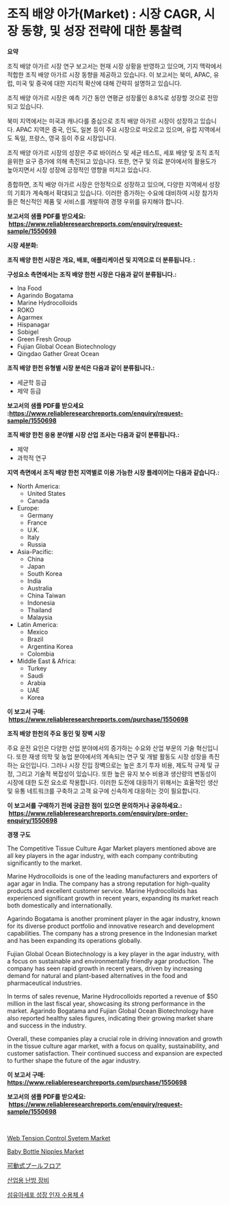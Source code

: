 <p><h1>조직 배양 아가(Market) : 시장 CAGR, 시장 동향, 및 성장 전략에 대한 통찰력</h1></p><p><strong>요약</strong></p>
<p><p>조직 배양 아가르 시장 연구 보고서는 현재 시장 상황을 반영하고 있으며, 기지 맥락에서 적합한 조직 배양 아가르 시장 동향을 제공하고 있습니다. 이 보고서는 북미, APAC, 유럽, 미국 및 중국에 대한 지리적 확산에 대해 간략히 설명하고 있습니다.</p><p>조직 배양 아가르 시장은 예측 기간 동안 연평균 성장률인 8.8%로 성장할 것으로 전망되고 있습니다.</p><p>북미 지역에서는 미국과 캐나다를 중심으로 조직 배양 아가르 시장이 성장하고 있습니다. APAC 지역은 중국, 인도, 일본 등이 주요 시장으로 떠오르고 있으며, 유럽 지역에서도 독일, 프랑스, 영국 등이 주요 시장입니다.</p><p>조직 배양 아가르 시장의 성장은 주로 바이러스 및 세균 테스트, 세포 배양 및 조직 조직을위한 요구 증가에 의해 촉진되고 있습니다. 또한, 연구 및 의료 분야에서의 활용도가 높아지면서 시장 성장에 긍정적인 영향을 미치고 있습니다.</p><p>종합하면, 조직 배양 아가르 시장은 안정적으로 성장하고 있으며, 다양한 지역에서 성장의 기회가 계속해서 확대되고 있습니다. 이러한 증가하는 수요에 대비하여 시장 참가자들은 혁신적인 제품 및 서비스를 개발하여 경쟁 우위를 유지해야 합니다.</p></p>
<p><strong>보고서의 샘플 PDF를 받으세요: &nbsp;<a href="https://www.reliableresearchreports.com/enquiry/request-sample/1550698">https://www.reliableresearchreports.com/enquiry/request-sample/1550698</a></strong></p>
<p><strong>시장 세분화:</strong></p>
<p><strong> 조직 배양 한천 시장은 개요, 배포, 애플리케이션 및 지역으로 더 분류됩니다. :</strong></p>
<p><strong>구성요소 측면에서는 조직 배양 한천 시장은 다음과 같이 분류됩니다.:</strong></p>
<p><ul><li>Ina Food</li><li>Agarindo Bogatama</li><li>Marine Hydrocolloids</li><li>ROKO</li><li>Agarmex</li><li>Hispanagar</li><li>Sobigel</li><li>Green Fresh Group</li><li>Fujian Global Ocean Biotechnology</li><li>Qingdao Gather Great Ocean</li></ul></p>
<p><strong> 조직 배양 한천 유형별 시장 분석은 다음과 같이 분류됩니다.:</strong></p>
<p><ul><li>세균학 등급</li><li>제약 등급</li></ul></p>
<p><strong>보고서의 샘플 PDF를 받으세요 :<a href="https://www.reliableresearchreports.com/enquiry/request-sample/1550698">https://www.reliableresearchreports.com/enquiry/request-sample/1550698</a></strong></p>
<p><strong> 조직 배양 한천 응용 분야별 시장 산업 조사는 다음과 같이 분류됩니다.:</strong></p>
<p><ul><li>제약</li><li>과학적 연구</li></ul></p>
<p><strong>지역 측면에서 조직 배양 한천 지역별로 이용 가능한 시장 플레이어는 다음과 같습니다.:</strong></p>
<p><ul>
    <li>
        North America:
        <ul>
            <li>United States</li>
            <li>Canada</li>
        </ul>
    </li>
    <li>
        Europe:
        <ul>
            <li>Germany</li>
            <li>France</li>
            <li>U.K.</li>
            <li>Italy</li>
            <li>Russia</li>
        </ul>
    </li>
    <li>
        Asia-Pacific:
        <ul>
            <li>China</li>
            <li>Japan</li>
            <li>South Korea</li>
            <li>India</li>
            <li>Australia</li>
            <li>China Taiwan</li>
            <li>Indonesia</li>
            <li>Thailand</li>
            <li>Malaysia</li>
        </ul>
    </li>
    <li>
        Latin America:
        <ul>
            <li>Mexico</li>
            <li>Brazil</li>
            <li>Argentina Korea</li>
            <li>Colombia</li>
        </ul>
    </li>
    <li>
        Middle East & Africa:
        <ul>
            <li>Turkey</li>
            <li>Saudi</li>
            <li>Arabia</li>
            <li>UAE</li>
            <li>Korea</li>
        </ul>
    </li>
    </ul></p>
<p><strong>이 보고서 구매: &nbsp;<a href="https://www.reliableresearchreports.com/purchase/1550698">https://www.reliableresearchreports.com/purchase/1550698</a></strong></p>
<p><strong>조직 배양 한천의 주요 동인 및 장벽 시장</strong></p>
<p><p>주요 운전 요인은 다양한 산업 분야에서의 증가하는 수요와 산업 부문의 기술 혁신입니다. 또한 재생 의학 및 농업 분야에서의 계속되는 연구 및 개발 활동도 시장 성장을 촉진하는 요인입니다. 그러나 시장 진입 장벽으로는 높은 초기 투자 비용, 제도적 규제 및 규정, 그리고 기술적 복잡성이 있습니다. 또한 높은 유지 보수 비용과 생산량의 변동성이 시장에 대한 도전 요소로 작용합니다. 이러한 도전에 대응하기 위해서는 효율적인 생산 및 유통 네트워크를 구축하고 고객 요구에 신속하게 대응하는 것이 필요합니다.</p></p>
<p><strong>이 보고서를 구매하기 전에 궁금한 점이 있으면 문의하거나 공유하세요.: &nbsp;<a href="https://www.reliableresearchreports.com/enquiry/pre-order-enquiry/1550698">https://www.reliableresearchreports.com/enquiry/pre-order-enquiry/1550698</a></strong></p>
<p><strong>경쟁 구도</strong></p>
<p><p>The Competitive Tissue Culture Agar Market players mentioned above are all key players in the agar industry, with each company contributing significantly to the market. </p><p>Marine Hydrocolloids is one of the leading manufacturers and exporters of agar agar in India. The company has a strong reputation for high-quality products and excellent customer service. Marine Hydrocolloids has experienced significant growth in recent years, expanding its market reach both domestically and internationally.</p><p>Agarindo Bogatama is another prominent player in the agar industry, known for its diverse product portfolio and innovative research and development capabilities. The company has a strong presence in the Indonesian market and has been expanding its operations globally.</p><p>Fujian Global Ocean Biotechnology is a key player in the agar industry, with a focus on sustainable and environmentally friendly agar production. The company has seen rapid growth in recent years, driven by increasing demand for natural and plant-based alternatives in the food and pharmaceutical industries.</p><p>In terms of sales revenue, Marine Hydrocolloids reported a revenue of $50 million in the last fiscal year, showcasing its strong performance in the market. Agarindo Bogatama and Fujian Global Ocean Biotechnology have also reported healthy sales figures, indicating their growing market share and success in the industry.</p><p>Overall, these companies play a crucial role in driving innovation and growth in the tissue culture agar market, with a focus on quality, sustainability, and customer satisfaction. Their continued success and expansion are expected to further shape the future of the agar industry.</p></p>
<p><strong>이 보고서 구매: &nbsp; <a href="https://www.reliableresearchreports.com/purchase/1550698">https://www.reliableresearchreports.com/purchase/1550698</a></strong></p>
<p><strong>보고서의 샘플 PDF를 받으세요: &nbsp;<a href="https://www.reliableresearchreports.com/enquiry/request-sample/1550698">https://www.reliableresearchreports.com/enquiry/request-sample/1550698</a></strong><strong></strong></p>
<p>&nbsp;</p>
<p><p><a href="https://issuu.com/reportprime-2/docs/web-tension-control-syetem-market-size-2030.pptx">Web Tension Control Syetem Market</a></p><p><a href="https://github.com/sonuprakash1/Market-Research-Report-List-2/blob/main/baby-bottle-nipples-market.md">Baby Bottle Nipples Market</a></p><p><a href="https://github.com/adcxff01450218/Market-Research-Report-List-1/blob/main/38099207353.md">可動式プールフロア</a></p><p><a href="https://medium.com/@zolajenkins98/%EC%82%B0%EC%97%85%EC%9A%A9-%EB%82%9C%EB%B0%A9%EC%9E%A5%EB%B9%84-%EC%8B%9C%EC%9E%A5-%EC%8B%9C%EC%9E%A5-%EC%A0%90%EC%9C%A0%EC%9C%A8-%EC%8B%9C%EC%9E%A5-%EB%8F%99%ED%96%A5-%EA%B7%B8%EB%A6%AC%EA%B3%A0-%EB%AF%B8%EB%9E%98-%EC%84%B1%EC%9E%A5%EC%9D%84-%ED%83%90%EC%83%89%ED%95%98%EA%B8%B0-da67256d87ae">산업용 난방 장비</a></p><p><a href="https://github.com/lzrvbyqzftro57/Market-Research-Report-List-1/blob/main/97787306235.md">섬유아세포 성장 인자 수용체 4</a></p></p>